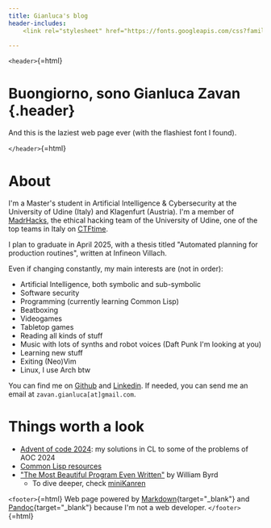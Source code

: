 ```yaml
---
title: Gianluca's blog
header-includes:
    <link rel="stylesheet" href="https://fonts.googleapis.com/css?family=Honk">

---
```


`<header>`{=html}

# Buongiorno, sono Gianluca Zavan {.header}

And this is the laziest web page ever (with the flashiest font I found).

`</header>`{=html}


# About

I'm a Master's student in Artificial Intelligence & Cybersecurity at the
University of Udine (Italy) and Klagenfurt (Austria). I'm a member of
[MadrHacks](https://www.madrhacks.org/), the ethical hacking team of the
University of Udine, one of the top teams in Italy on [CTFtime](https://ctftime.org/team/114509/).

I plan to graduate in April 2025, with a thesis titled "Automated planning for
production routines", written at Infineon Villach.

Even if changing constantly, my main interests are (not in order):

- Artificial Intelligence, both symbolic and sub-symbolic
- Software security
- Programming (currently learning Common Lisp)
- Beatboxing
- Videogames
- Tabletop games
- Reading all kinds of stuff
- Music with lots of synths and robot voices (Daft Punk I'm looking at you)
- Learning new stuff
- Exiting (Neo)Vim
- Linux, I use Arch btw


You can find me on [Github](https://github.com/gianzav) and
[Linkedin](https://it.linkedin.com/in/gianluca-zavan-0a3031293). If needed, you
can send me an email at `zavan.gianluca[at]gmail.com`.


# Things worth a look

- [Advent of code 2024](./aoc2024.html): my solutions in CL to some of the
problems of AOC 2024
- [Common Lisp resources](./common-lisp-resources.html)
- ["The Most Beautiful Program Even Written"](https://www.youtube.com/watch?v=OyfBQmvr2Hc&pp=ygUadGhlIG1vc3QgYmVhdXRpZnVsIHByb2dyYW0%3D) by William Byrd
    - To dive deeper, check [miniKanren](http://minikanren.org/)


`<footer>`{=html}
Web page powered by [Markdown](https://en.wikipedia.org/wiki/Markdown){target="_blank"} and [Pandoc](https://pandoc.org/){target="_blank"} because I'm not a web developer.
`</footer>`{=html}
